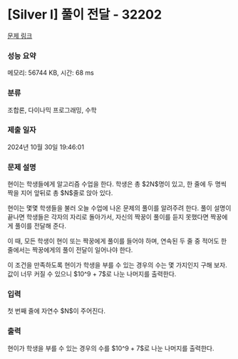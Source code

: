 # [Silver I] 풀이 전달 - 32202 

[문제 링크](https://www.acmicpc.net/problem/32202) 

### 성능 요약

메모리: 56744 KB, 시간: 68 ms

### 분류

조합론, 다이나믹 프로그래밍, 수학

### 제출 일자

2024년 10월 30일 19:46:01

### 문제 설명

<p>현이는 학생들에게 알고리즘 수업을 한다. 학생은 총 $2N$명이 있고, 한 줄에 두 명씩 짝을 지어 앞뒤로 총 $N$줄로 앉아 있다.</p>

<p>현이는 몇몇 학생들을 불러 오늘 수업에 나온 문제의 풀이를 알려주려 한다. 풀이 설명이 끝나면 학생들은 각자의 자리로 돌아가서, 자신의 짝꿍이 풀이를 듣지 못했다면 짝꿍에게 풀이를 전달해 준다. </p>

<p>이 때, 모든 학생이 현이 또는 짝꿍에게 풀이를 들어야 하며, 연속된 두 줄 중 적어도 한 줄에서는 짝꿍에게의 풀이 전달이 일어나야 한다.</p>

<p>이 조건을 만족하도록 현이가 학생을 부를 수 있는 경우의 수는 몇 가지인지 구해 보자. 값이 너무 커질 수 있으니 $10^9 + 7$로 나눈 나머지를 출력한다.</p>

### 입력 

 <p>첫 번째 줄에 자연수 $N$이 주어진다.</p>

### 출력 

 <p>현이가 학생을 부를 수 있는 경우의 수를 $10^9 + 7$로 나눈 나머지를 출력한다.</p>

